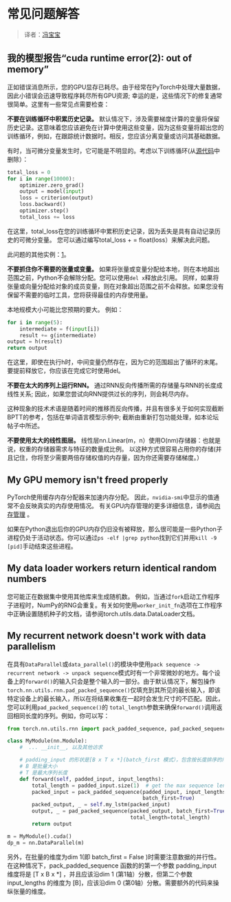 

# 常见问题解答  

> 译者：[冯宝宝](https://github.com/PEGASUS1993)

## 我的模型报告“cuda runtime error(2): out of memory”  

正如错误消息所示，您的GPU显存已耗尽。由于经常在PyTorch中处理大量数据，因此小错误会迅速导致程序耗尽所有GPU资源; 幸运的是，这些情况下的修复通常很简单。这里有一些常见点需要检查：  

**不要在训练循环中积累历史记录。** 默认情况下，涉及需要梯度计算的变量将保留历史记录。这意味着您应该避免在计算中使用这些变量，因为这些变量将超出您的训练循环，例如，在跟踪统计数据时。相反，您应该分离变量或访问其基础数据。  

有时，当可微分变量发生时，它可能是不明显的。考虑以下训练循环(从[源代码](https://discuss.pytorch.org/t/high-memory-usage-while-training/162)中删除）：  


```py
total_loss = 0
for i in range(10000):
    optimizer.zero_grad()
    output = model(input)
    loss = criterion(output)
    loss.backward()
    optimizer.step()
    total_loss += loss

```    

在这里，total_loss在您的训练循环中累积历史记录，因为丢失是具有自动记录历史的可微分变量。 您可以通过编写total_loss + = float(loss）来解决此问题。  

此问题的其他实例：[1](https://discuss.pytorch.org/t/resolved-gpu-out-of-memory-error-with-batch-size-1/3719)。  

**不要抓住你不需要的张量或变量。** 如果将张量或变量分配给本地，则在本地超出范围之前，Python不会解除分配。您可以使用`del x`释放此引用。 同样，如果将张量或向量分配给对象的成员变量，则在对象超出范围之前不会释放。如果您没有保留不需要的临时工具，您将获得最佳的内存使用量。  

本地规模大小可能比您预期的要大。 例如：  

```py
for i in range(5):
    intermediate = f(input[i])
    result += g(intermediate)
output = h(result)
return output

```  

在这里，即使在执行h时，中间变量仍然存在，因为它的范围超出了循环的末尾。要提前释放它，你应该在完成它时使用del。  

**不要在太大的序列上运行RNN。** 通过RNN反向传播所需的存储量与RNN的长度成线性关系; 因此，如果您尝试向RNN提供过长的序列，则会耗尽内存。

这种现象的技术术语是随着时间的推移而反向传播，并且有很多关于如何实现截断BPTT的参考，包括在单词语言模型示例中; 截断由重新打包功能处理，如本论坛帖子中所述。

**不要使用太大的线性图层。** 线性层nn.Linear(m，n）使用O(nm)存储器：也就是说，权重的存储器需求与特征的数量成比例。 以这种方式很容易占用你的存储(并且记住，你将至少需要两倍存储权值的内存量，因为你还需要存储梯度。）


## My GPU memory isn't freed properly  

PyTorch使用缓存内存分配器来加速内存分配。 因此，`nvidia-smi`中显示的值通常不会反映真实的内存使用情况。 有关GPU内存管理的更多详细信息，请参阅[内存管理](cuda.html#cuda-memory-management) 。

如果在Python退出后你的GPU内存仍旧没有被释放，那么很可能是一些Python子进程仍处于活动状态。你可以通过`ps -elf |grep python`找到它们并用`kill -9 [pid]`手动结束这些进程。  

## My data loader workers return identical random numbers  

您可能正在数据集中使用其他库来生成随机数。 例如，当通过`fork`启动工作程序子进程时，NumPy的RNG会重复。有关如何使用`worker_init_fn`选项在工作程序中正确设置随机种子的文档，请参阅torch.utils.data.DataLoader文档。  

## My recurrent network doesn't work with data parallelism  

在具有`DataParallel`或`data_parallel()`的模块中使用`pack sequence -> recurrent network -> unpack sequence`模式时有一个非常微妙的地方。每个设备上的`forward()`的输入只会是整个输入的一部分。由于默认情况下，解包操作`torch.nn.utils.rnn.pad_packed_sequence()`仅填充到其所见的最长输入，即该特定设备上的最长输入，所以在将结果收集在一起时会发生尺寸的不匹配。因此，您可以利用`pad_packed_sequence()`的 `total_length`参数来确保`forward()`调用返回相同长度的序列。例如，你可以写：


```py
from torch.nn.utils.rnn import pack_padded_sequence, pad_packed_sequence

class MyModule(nn.Module):
    #  ... __init__, 以及其他访求

    # padding_input 的形状是[B x T x *](batch_first 模式），包含按长度排序的序列
    # B 是批量大小
    # T 是最大序列长度
    def forward(self, padded_input, input_lengths):
        total_length = padded_input.size(1)  # get the max sequence length
        packed_input = pack_padded_sequence(padded_input, input_lengths,
                                            batch_first=True)
        packed_output, _ = self.my_lstm(packed_input)
        output, _ = pad_packed_sequence(packed_output, batch_first=True,
                                        total_length=total_length)
        return output

m = MyModule().cuda()
dp_m = nn.DataParallel(m)

```  

另外，在批量的维度为dim 1(即 batch_first = False )时需要注意数据的并行性。在这种情况下，pack_padded_sequence 函数的的第一个参数 padding_input 维度将是 [T x B x *] ，并且应该沿dim 1 (第1轴）分散，但第二个参数 input_lengths 的维度为 [B]，应该沿dim 0 (第0轴）分散。需要额外的代码来操纵张量的维度。
